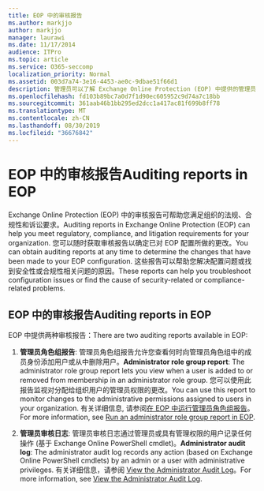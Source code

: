 ```yaml
---
title: EOP 中的审核报告
ms.author: markjjo
author: markjjo
manager: laurawi
ms.date: 11/17/2014
audience: ITPro
ms.topic: article
ms.service: O365-seccomp
localization_priority: Normal
ms.assetid: 003d7a74-3e16-4453-ae0c-9dbae51f66d1
description: 管理员可以了解 Exchange Online Protection (EOP) 中提供的管理员审核报告
ms.openlocfilehash: fd103b89bc7a0d7f1d90ec605952c9d74a7c18bb
ms.sourcegitcommit: 361aab46b1bb295ed2dcc1a417ac81f699b8ff78
ms.translationtype: MT
ms.contentlocale: zh-CN
ms.lasthandoff: 08/30/2019
ms.locfileid: "36676842"
---
```

# <a name="auditing-reports-in-eop"></a><span data-ttu-id="7dd9b-103">EOP 中的审核报告</span><span class="sxs-lookup"><span data-stu-id="7dd9b-103">Auditing reports in EOP</span></span>

<span data-ttu-id="7dd9b-104">Exchange Online Protection (EOP) 中的审核报告可帮助您满足组织的法规、合规性和诉讼要求。</span><span class="sxs-lookup"><span data-stu-id="7dd9b-104">Auditing reports in Exchange Online Protection (EOP) can help you meet regulatory, compliance, and litigation requirements for your organization.</span></span> <span data-ttu-id="7dd9b-105">您可以随时获取审核报告以确定已对 EOP 配置所做的更改。</span><span class="sxs-lookup"><span data-stu-id="7dd9b-105">You can obtain auditing reports at any time to determine the changes that have been made to your EOP configuration.</span></span> <span data-ttu-id="7dd9b-106">这些报告可以帮助您解决配置问题或找到安全性或合规性相关问题的原因。</span><span class="sxs-lookup"><span data-stu-id="7dd9b-106">These reports can help you troubleshoot configuration issues or find the cause of security-related or compliance-related problems.</span></span>
  
## <a name="auditing-reports-in-eop"></a><span data-ttu-id="7dd9b-107">EOP 中的审核报告</span><span class="sxs-lookup"><span data-stu-id="7dd9b-107">Auditing reports in EOP</span></span>

<span data-ttu-id="7dd9b-108">EOP 中提供两种审核报告：</span><span class="sxs-lookup"><span data-stu-id="7dd9b-108">There are two auditing reports available in EOP:</span></span>
  
1. <span data-ttu-id="7dd9b-109">**管理员角色组报告**: 管理员角色组报告允许您查看何时向管理员角色组中的成员身份添加用户或从中删除用户。</span><span class="sxs-lookup"><span data-stu-id="7dd9b-109">**Administrator role group report**: The administrator role group report lets you view when a user is added to or removed from membership in an administrator role group.</span></span> <span data-ttu-id="7dd9b-110">您可以使用此报告监视对分配给组织用户的管理员权限的更改。</span><span class="sxs-lookup"><span data-stu-id="7dd9b-110">You can use this report to monitor changes to the administrative permissions assigned to users in your organization.</span></span> <span data-ttu-id="7dd9b-111">有关详细信息, 请参阅[在 EOP 中运行管理员角色组报告](run-an-administrator-role-group-report-in-eop-eop.md)。</span><span class="sxs-lookup"><span data-stu-id="7dd9b-111">For more information, see [Run an administrator role group report in EOP](run-an-administrator-role-group-report-in-eop-eop.md).</span></span>

2. <span data-ttu-id="7dd9b-112">**管理员审核日志**: 管理员审核日志通过管理员或具有管理权限的用户记录任何操作 (基于 Exchange Online PowerShell cmdlet)。</span><span class="sxs-lookup"><span data-stu-id="7dd9b-112">**Administrator audit log**: The administrator audit log records any action (based on Exchange Online PowerShell cmdlets) by an admin or a user with administrative privileges.</span></span> <span data-ttu-id="7dd9b-113">有关详细信息，请参阅 [View the Administrator Audit Log](https://docs.microsoft.com/exchange/security-and-compliance/exchange-auditing-reports/view-administrator-audit-log)。</span><span class="sxs-lookup"><span data-stu-id="7dd9b-113">For more information, see [View the Administrator Audit Log](https://docs.microsoft.com/exchange/security-and-compliance/exchange-auditing-reports/view-administrator-audit-log).</span></span>
